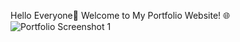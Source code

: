 Hello Everyone👋
Welcome to My Portfolio Website! 🌐
![Portfolio Screenshot 1](https://github.com/user-attachments/assets/5886aa3f-6e87-4e89-acec-34153a53f91d)
